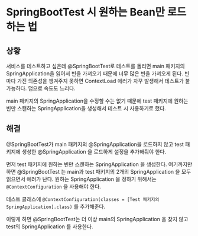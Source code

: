 # SpringBootTest 시 원하는 Bean만 로드하는 법

## 상황

서비스를 테스트하고 싶은데 @SpringBootTest로 테스트를 돌리면 main 패키지의 SpringApplication을 읽어서 빈을 가져오기 때문에 너무 많은 빈을 가져오게 된다. 빈마다 가진 의존성을 챙겨주지 못하면 ContextLoad 에러가 자꾸 발생해서 테스트가 불가능하다. 덤으로 속도도 느리다.

main 패키지의 SpringApplication을 수정할 수는 없기 때문에 test 패키지에 원하는 빈만 스캔하는 SpringApplication을 생성해서 테스트 시 사용하기로 했다.

## 해결

@SpringBootTest가 main 패키지의 @SpringApplication을 로드하지 않고 test 패키지에 생성한 @SpringApplication 을 로드하게 설정을 추가해줘야 한다. 

먼저 test 패키지에 원하는 빈만 스캔하는 SpringApplication 을 생성한다. 여기까지만 하면 @SpringBootTest 는 main과 test 패키지의 2개의 SpringApplication 을 모두 읽으면서 에러가 난다. 원하는 SpringApplication 을 정하기 위해서는 `@ContextConfiguration` 을 사용해야 한다.

테스트 클래스에 `@ContextConfiguration(classes = [Test 패키지의 SpringApplication].class)` 를 추가해준다.

이렇게 하면 @SpringBootTest는 더 이상 main의 SpringApplication 을 찾지 않고 test의 SpringApplication 를 사용한다.